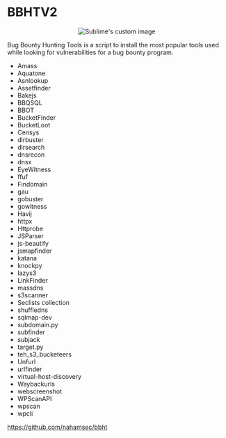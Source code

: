 # BBHTV2
<p align="center">
  <img src="https://github.com/user-attachments/assets/128590f4-eaa4-4fc7-984e-23b62a5e9a5c" alt="Sublime's custom image"/>
</p>

Bug Bounty Hunting Tools is a script to install the most popular tools used while looking for vulnerabilities for a bug bounty program.


- Amass
- Aquatone
- Asnlookup
- Assetfinder
- Bakejs
- BBQSQL
- BBOT
- BucketFinder
- BucketLoot
- Censys
- dirbuster
- dirsearch
- dnsrecon
- dnsx
- EyeWitness
- ffuf
- Findomain
- gau
- gobuster
- gowitness
- Havij
- httpx
- Httprobe
- JSParser
- js-beautify
- jsmapfinder
- katana
- knockpy
- lazys3
- LinkFinder
- massdns
- s3scanner
- Seclists collection
- shuffledns
- sqlmap-dev
- subdomain.py
- subfinder
- subjack
- target.py
- teh_s3_bucketeers
- Unfurl
- urlfinder
- virtual-host-discovery
- Waybackurls
- webscreenshot
- WPScanAPI
- wpscan
- wpcli


https://github.com/nahamsec/bbht
